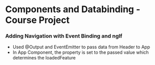 # Components and Databinding - Course Project

### Adding Navigation with Event Binding and ngIf

* Used @Output and EventEmitter to pass data from Header to App
* In App Component, the property is set to the passed value which determines the loadedFeature
